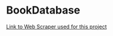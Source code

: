 # BookDatabase

[Link to Web Scraper used for this project](https://github.com/Drqrd/BookDatabase-WebScraper)
